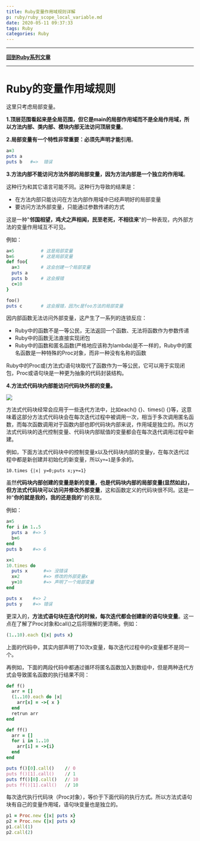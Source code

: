 ```yaml
---
title: Ruby变量作用域规则详解
p: ruby/ruby_scope_local_variable.md
date: 2020-05-11 09:37:33
tags: Ruby
categories: Ruby
---
```


------

**[回到Ruby系列文章](/ruby/index/)**

------

# Ruby的变量作用域规则

这里只考虑局部变量。

**1.顶层范围看起来是全局范围，但它是main的局部作用域而不是全局作用域，所以方法内部、类内部、模块内部无法访问顶层变量**。

**2.局部变量有一个特性非常重要：必须先声明才能引用**。

```ruby
a=3
puts a
puts b   #=>  错误
```

**3.方法内部不能访问方法外部的局部变量，因为方法内部是一个独立的作用域**。

这种行为和其它语言可能不同。这种行为导致的结果是：  
- 在方法内部只能访问在方法内部作用域中已经声明好的局部变量  
- 要访问方法外部变量，只能通过参数传递的方式  

这是一种"**邻国相望，鸡犬之声相闻，民至老死，不相往来**"的一种表现，内外部方法的变量作用域互不可见。

例如：

```ruby
a=5          # 这是局部变量
b=6          # 这是局部变量
def foo{
  a=3        # 这会创建一个局部变量
  puts a
  puts b     # 这会报错
  c=10
}

foo()
puts c       # 这会报错，因为c是foo方法的局部变量
```

因内部函数无法访问外部变量，这产生了一系列的连锁反应：  
- Ruby中的函数不是一等公民，无法返回一个函数、无法将函数作为参数传递  
- Ruby中的函数无法直接实现闭包  
- Ruby中的函数和匿名函数(严格地应该称为lambda)是不一样的，Ruby中的匿名函数是一种特殊的Proc对象，而非一种没有名称的函数  

Ruby中的Proc或(方法式)语句块取代了函数作为一等公民，它可以用于实现闭包，Proc或语句块是一种更为抽象的代码封装结构。

**4.方法式代码块内部能访问代码块外部的变量。**

![](/img/ruby/1589465134142.png)

方法式代码块经常会应用于一些迭代方法中，比如each() {}、times() {}等，这意味着这部分方法式代码块会在每次迭代过程中被调用一次，相当于多次调用匿名函数，而每次函数调用对于函数内部也即代码块内部来说，作用域是独立的。所以方法式代码块的迭代控制变量、代码块内部赋值的变量都会在每次迭代调用过程中新建。

例如，下面方法式代码块中的控制变量x以及代码块内部的变量y，在每次迭代过程中都是新创建并初始化的新变量，所以`y+=1`是多余的。
```
10.times {|x| y=0;puts x;y+=1}
```

虽然**代码块内部创建的变量是新的变量，也是代码块内部的局部变量(显然如此)，但方法式代码块可以访问并修改外部变量**，这和函数定义的代码块很不同。这是一种"**你的就是我的，我的还是我的**"的表现。

例如：

```ruby
a=5
for i in 1..5
  puts a  #=> 5
  b=6
end
puts b    #=> 6

x=1
10.times do
  puts x      #=> 没错误
  x=2         #=> 修改的外部变量x
  y=10        #=> 声明了一个局部变量
end

puts x    #=> 2
puts y    #=> 错误
```

更深入的，**方法式语句块在迭代的时候，每次迭代都会创建新的语句块变量**。这一点在了解了Proc对象和call()之后将理解的更清晰。例如：
```ruby
(1..10).each {|x| puts x}
```
上面的代码中，其实内部声明了10次x变量，每次迭代过程中的x变量都不是同一个。

再例如，下面的两段代码中都通过循环将匿名函数加入到数组中，但是两种迭代方式会导致匿名函数的执行结果不同：
```ruby
def f()
  arr = []
  (1..10).each do |x|
    arr[x] = ->{ x }
  end
  retrun arr
end

def ff()
  arr = []
  for i in 1..10
    arr[i] = ->{i}
  end
end

puts f()[0].call()    // 0
puts f()[1].call()    // 1
puts ff()[0].call()   // 10
puts ff()[1].call()   // 10
```

每次迭代执行代码块（Proc对象），等价于下面代码的执行方式。所以方法式语句块有自己的变量作用域，语句块变量也是独立的。
```ruby
p1 = Proc.new {|x| puts x}
p2 = Proc.new {|x| puts x}
p1.call(1)
p2.call(2)
```